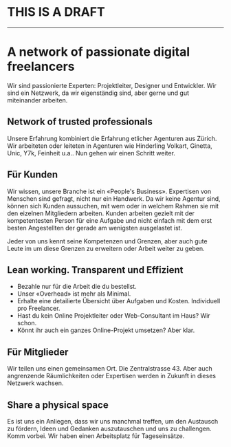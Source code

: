 
# THIS IS A DRAFT
___
# A network of passionate digital freelancers

Wir sind passionierte Experten: Projektleiter, Designer und Entwickler. Wir sind ein Netzwerk, da wir eigenständig sind, aber gerne und gut miteinander arbeiten.

## Network of trusted professionals

Unsere Erfahrung kombiniert die Erfahrung etlicher Agenturen aus Zürich. Wir arbeiteten oder leiteten in Agenturen wie Hinderling Volkart, Ginetta, Unic, Y7k, Feinheit u.a.. Nun gehen wir einen Schritt weiter.

## Für Kunden

Wir wissen, unsere Branche ist ein «People's Business». Expertisen von Menschen sind gefragt, nicht nur ein Handwerk.
Da wir keine Agentur sind, können sich Kunden aussuchen, mit wem oder in welchem Rahmen sie mit den eizelnen Mitgliedern arbeiten. Kunden arbeiten gezielt mit der kompetentesten Person für eine Aufgabe und nicht einfach mit dem erst besten Angestellten der gerade am wenigsten ausgelastet ist. 

Jeder von uns kennt seine Kompetenzen und Grenzen, aber auch gute Leute im um diese Grenzen zu erweitern oder Arbeit weiter zu geben.

## Lean working. Transparent und Effizient

- Bezahle nur für die Arbeit die du bestellst.
- Unser «Overhead» ist mehr als Minimal.
- Erhalte eine detailierte Übersicht über Aufgaben und Kosten. Individuell pro Freelancer.
- Hast du kein Online Projektleiter oder Web-Consultant im Haus? Wir schon.
- Könnt ihr auch ein ganzes Online-Projekt umsetzen? Aber klar.

## Für Mitglieder

Wir teilen uns einen gemeinsamen Ort. Die Zentralstrasse 43. Aber auch angrenzende Räumlichkeiten oder Expertisen werden in Zukunft in dieses Netzwerk wachsen.

## Share a physical space

Es ist uns ein Anliegen, dass wir uns manchmal treffen, um den Austausch zu fördern, Ideen und Gedanken auszutauschen und uns zu challengen. Komm vorbei. Wir haben einen Arbeitsplatz für Tageseinsätze.
